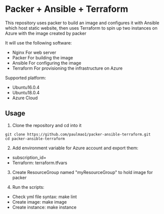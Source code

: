 # Packer + Ansible + Terraform 

This repository uses packer to build an image and configures it with Ansible which host static website, then uses Terraform to spin up two instances on Azure with the image created by packer


It will use the following software:

* Nginx For web server
* Packer For building the image
* Ansible For configuring the image
* Terraform For provisioning the infrastructure on Azure


Supported platform:
* Ubuntu16.0.4
* Ubuntu18.0.4
* Azure Cloud


## Usage

1. Clone the repository and cd into it

```
git clone https://github.com/paulmao1/packer-ansible-terraform.git
cd packer-ansible-terraform
```

2. Add environment variable for Azure account and export them:
-  subscription_id=<your ID>
-  Terraform: terraform.tfvars

3. Create ResourceGroup named "myResourceGroup" to hold image  for packer  


4. Run the scripts:
-  Check yml file syntax:  make lint
-  Create image: make image
-  Create instance:  make instance
